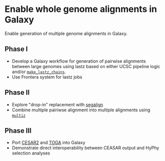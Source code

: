 # Enable whole genome alignments in Galaxy

Enable generation of multiple genome alignments in Galaxy.

## Phase I

- Develop a Galaxy workflow for generation of pairwise alignments between large genomes using lastz based on either UCSC pipeline logic and/or [`make_lastz_chains`](https://github.com/hillerlab/make_lastz_chains).
- Use Frontera system for lastz jobs

## Phase II

- Explore "drop-in" replacement with [segalign](https://github.com/gsneha26/SegAlign)
- Combine multiple pairiwse alignment into multiple alignments using [`multiz`](https://github.com/multiz/multiz)

## Phase III
- Port [CESAR2](https://github.com/hillerlab/CESAR2.0) and [TOGA](https://github.com/hillerlab/TOGA) into Galaxy
- Demonstrate direct interoperability between CEASAR output and HyPhy selection analyses


